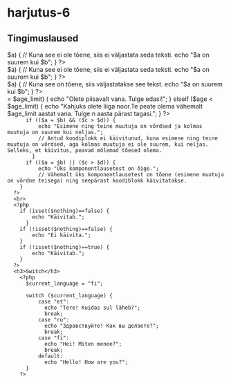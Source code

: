 harjutus-6
==========
<!DOCTYPE HTML>
<html>
   <head>
   <title>Harjutus3</title>
   <meta http-equiv="Content-Type" content="text/html;
   charset=utf-8">
   <title>PHP põhitõed</title>
   </head>
   <body>
      <h2>Tingimuslaused</h2>
      	<?php
      		$a = 4;
      		$b = 5;
      		if ($a<$b) {
      			echo "$a on väiksem kui $b";
      		}
      	?>
      	<?php
      		$a = 6;
      		$b = 3;
      		if ($a<$b) {
      			echo "$a on väiksem kui $b";
      		}
      	?>
      	<?php
      		if ($b < $a) {
      			// Kuna see on tõene, siis väljastatakse see tekst.
        		echo "$b on väiksem kui $a";
    		} elseif ($a = $a) {
        		// Kuna see ei ole tõene, siis ei väljastata seda teksti.
        		echo "$a on $a";
    		} elseif ($b > $a) {
    			// Kuna see ei ole tõene, siis ei väljastata seda teksti.
        		echo "$a on suurem kui $b";      
    		}
    	?>
    	<br>
    	<?php
    		$a = 5;
      	$b = 5;
      		if ($b < $a) {
      			// Kuna see ei ole tõene, siis ei väljastata seda teksti.
        		echo "$b on väiksem kui $a";
    		} elseif ($a = $a) {
        		// Kuna see on tõene, siis väljastatakse see tekst.
        		echo "$a on $b";
    		} elseif ($b > $a) {
    			// Kuna see ei ole tõene, siis ei väljastata seda teksti.
        		echo "$a on suurem kui $b";      
    		}
    	?>
    	<br>
    	<?php
    		$a = 7;
      	$b = 2;
      		if ($b < $a) {
      			// Kuna see ei ole tõene, siis ei väljastata seda teksti.
        		echo "$b on väiksem kui $a";
    		} elseif ($a = $a) {
        		// Kuna see ei ole tõene, siis ei väljastata seda teksti.
        		echo "$a on $b";
    		} elseif ($b > $a) {
    			// Kuna see on tõene, siis väljastatakse see tekst.
        		echo "$a on suurem kui $b";      
    		}
    	?>
    	<br>
      <?php
        $age = 18;
        $age_limit = 18;
          if ($age >= $age_limit) {
              echo "Olete piisavalt vana. Tulge edasi!";
            } elseif ($age < $age_limit) {
              echo "Kahjuks olete liiga noor.Te peate olema vähemalt $age_limit aastat vana. Tulge n aasta pärast tagasi.";
        }
      ?>
      <br>
    	<?php
        $a = 3;
        $b = 3;
        $c = 4;
        $d = 5;

          if (($a = $b) && ($c > $d)) {
              echo "Esimene ning teine muutuja on võrdsed ja kolmas muutuja on suurem kui neljas.";
              // Antud koodiplokk ei käivitunud, kuna esimene ning teine muutuja on võrdsed, aga kolmas muutuja ei ole suurem, kui neljas. Selleks, et käivitus, peavad mõlemad tõesed olema.
            }
          if (($a = $b) || ($c > $d)) {
              echo "Üks komponentlausetest on õige.";
              // Vähemalt üks komponentlausetest on tõene (esimene muutuja on võrdne teisega) ning seepärast koodiblokk käivitatakse.
        }
      ?>
      <br>
      <?php
        if (isset($nothing)==false) {
            echo "Käivitab.";
          }
        if (!isset($nothing)==false) {
            echo "Ei käivita.";
        }
        if (!isset($nothing)==true) {
            echo "Käivitab.";
        }
      ?>
      <h3>Switch</h3>
        <?php
          $current_language = "fi";

          switch ($current_language) {
              case "et":
                echo "Tere! Kuidas sul läheb?";
                break; 
              case "ru":
                echo "Здравствуйте! Как вы делаете?";
                break;
              case "fi":
                echo "Hei! Miten menee?";
                break;
              default:
                echo "Hello! How are you?";
          }
        ?>
   </body>

</html>
